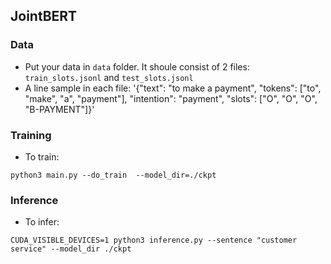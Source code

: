 ## JointBERT

### Data

- Put your data in `data` folder. It shoule consist of 2 files: `train_slots.jsonl` and `test_slots.jsonl`
- A line sample in each file: 
'{"text": "to make a payment", "tokens": ["to", "make", "a", "payment"], "intention": "payment", "slots": ["O", "O", "O", "B-PAYMENT"]}'

### Training

- To train:
```
python3 main.py --do_train  --model_dir=./ckpt
```

### Inference

- To infer:
```
CUDA_VISIBLE_DEVICES=1 python3 inference.py --sentence "customer service" --model_dir ./ckpt
```